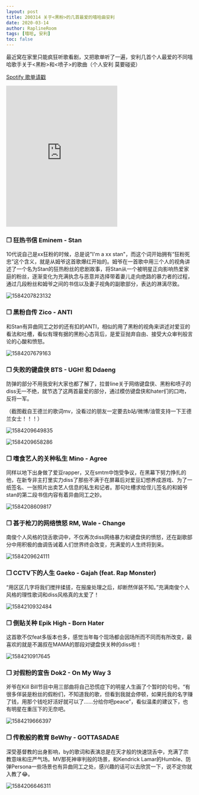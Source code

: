 ```yaml
---
layout: post
title: 200314 关于<黑粉>的几首最爱的嘻哈曲安利
date: 2020-03-14
author: RaplineRoom
tags: [嘻哈, 安利]
toc: false
---
```


最近窝在家里只能疯狂听歌看剧，又把歌单听了一遍，安利几首个人最爱的不同嘻哈歌手关于<黑粉>和<喷子>的歌曲（个人安利 莫要碰瓷）

[Spotify 歌单请戳](https://open.spotify.com/playlist/6UcyMh94NKIy1VkNW3LigU?si=le1XEOzLR7mGf2nX7Dmxag)

<iframe src="https://open.spotify.com/embed/playlist/6UcyMh94NKIy1VkNW3LigU" width="300" height="380" frameborder="0" allowtransparency="true" allow="encrypted-media"></iframe>

### ❐ 狂热书信 Eminem - Stan

10代说自己是xx狂粉的时候，总是说"I'm a xx stan"，而这个词开始拥有“狂粉死忠”这个含义，就是从姆爷这首歌爆红开始的。姆爷在一首歌中用三个人的视角讲述了一个名为Stan的狂热粉丝的悲剧故事，将Stan从一个被明星正向影响热爱家庭的粉丝，逐渐变化为充满执念与恶意并选择带着妻儿走向绝路的暴力者的过程，通过几段粉丝和姆爷之间的书信以及妻子视角的副歌部分，表达的淋漓尽致。

![1584207823132](https://tva1.sinaimg.cn/large/00831rSTgy1gcu6cyqq4nj30u0332x5g.jpg)

### ❐ 黑粉自传 Zico - ANTI

和Stan有异曲同工之妙的还有扣的ANTI，相似的用了黑粉的视角来讲述对爱豆的看法和吐槽，看似有理有据的黑粉心态背后，是爱豆抛弃自由、接受大众审判般言论的心酸和愤怒。

![1584207679163](https://tva1.sinaimg.cn/large/00831rSTgy1gcu6d6yvs7j30u02vxtjm.jpg)

### ❐ 失败的键盘侠 BTS - UGH! 和 Ddaeng

防弹的部分不用我安利大家也都了解了，拉普line关于网络键盘侠、黑粉和喷子的diss无一不绝，就节选了这两首最爱的部分，通过模仿键盘侠和hater们的口吻，反将一军。

（截图截自王德兰的歌词mv，没看过的朋友一定要去b站/微博/油管支持一下王德兰女士！！！）

![1584209649835](https://tva1.sinaimg.cn/large/00831rSTgy1gcu6ic39csj30rs1s1dnv.jpg)

![1584209658286](https://tva1.sinaimg.cn/large/00831rSTgy1gcu6ifb6p2j30rs12fgtg.jpg)

### ❐ 嗜食艺人的关种私生 Mino - Agree

同样以地下出身做了爱豆rapper，又在smtm中饱受争议，在黑幕下努力挣扎的他，在新专非主打里实力diss了那些不满于在屏幕后对爱豆幻想养成游戏、为了一纸签名、一张照片出卖艺人信息的私生和记者。那句吐槽求给侄儿签名的和姆爷stan的第二段书信内容有着异曲同工之妙。

![1584208609817](https://tva1.sinaimg.cn/large/00831rSTgy1gcu73y5lytj30u02r0u05.jpg)

### ❐ 甚于枪刀的网络愤怒 RM, Wale - Change

南俊个人风格的饶舌歌词中，不仅再次diss网络暴力和键盘侠的愤怒，还在副歌部分中用积极的曲调告诫着人们世界终会改变，充满爱的人生终将到来。

![1584209624111](https://tva1.sinaimg.cn/large/00831rSTgy1gcu8r902smj30u0186gse.jpg)

### ❐ CCTV下的人生 Gaeko - Gajah (feat. Rap Monster)

“用区区几字将我们搅拌揉搓，在报废处理之后，却断然佯装不知。”充满南俊个人风格的理性歌词和diss风格真的太爱了！

![1584210932484](https://tva1.sinaimg.cn/large/00831rSTgy1gcu8a160cvj30u00r60zv.jpg)

### ❐ 倒贴关种 Epik High - Born Hater 

这首歌不仅feat多版本也多，感觉当年每个现场都会因场所而不同而有所改变，最喜欢的就是不漏叔在MAMA的那段对键盘侠关种的diss啦！

![1584210917645](https://tva1.sinaimg.cn/large/00831rSTgy1gcu7s4zhlkj30u01se1a4.jpg)

### ❐ 对假粉的宣告 Dok2 - On My Way 3

斧爷在Kill Bill节目中用三部曲将自己恐慌症下的明星人生画了个暂时的句号。“有很多佯装是粉丝的假粉们，不知道我的歌，但看到我就会停顿，如果托我的名字赚了钱，用那个钱吃好活好就可以了……分给你吧peace”，看似温柔的建议下，也有明星在重压下的无奈吧。

![1584219666397](https://tva1.sinaimg.cn/large/00831rSTgy1gcu7l7596wj30u01puwve.jpg)

### ❐ 传教般的教育 BeWhy - GOTTASADAE

深受基督教的出身影响，by的歌词和表演总是在天才般的快速饶舌中，充满了宗教意味和庄严气场。MV那死神审判般的场景，和Kendrick Lamar的Humble、防弹Persona一些场景也有异曲同工之处，感兴趣的话可以去欣赏一下，说不定你就入教了😂。

![1584206646311](https://tva1.sinaimg.cn/large/00831rSTgy1gcu7292se2j30u018ijw1.jpg)

